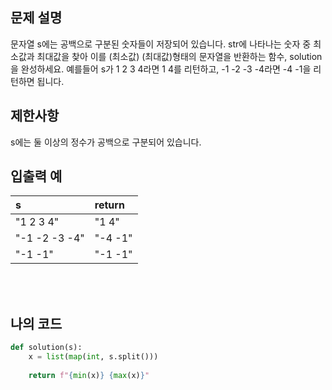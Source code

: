 ## 문제 설명

문자열 s에는 공백으로 구분된 숫자들이 저장되어 있습니다. str에 나타나는 숫자 중 최소값과 최대값을 찾아 이를 (최소값) (최대값)형태의 문자열을 반환하는 함수, solution을 완성하세요.
예를들어 s가 1 2 3 4라면 1 4를 리턴하고, -1 -2 -3 -4라면 -4 -1을 리턴하면 됩니다.

## 제한사항

s에는 둘 이상의 정수가 공백으로 구분되어 있습니다.

## 입출력 예

|s|return|
|:------|:---|
|"1 2 3 4"|"1 4"|
|"-1 -2 -3 -4"|"-4 -1"|
|"-1 -1"|"-1 -1"|


<br/>
<br/>

## 나의 코드

```py
def solution(s):
    x = list(map(int, s.split()))
    
    return f"{min(x)} {max(x)}"
```
